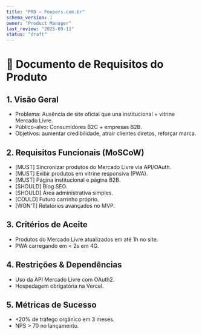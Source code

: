 ```yaml
---
title: "PRD — Peepers.com.br"
schema_version: 1
owner: "Product Manager"
last_review: "2025-09-11"
status: "draft"
---
```


# 📖 Documento de Requisitos do Produto

## 1. Visão Geral
- Problema: Ausência de site oficial que una institucional + vitrine Mercado Livre.
- Público-alvo: Consumidores B2C + empresas B2B.
- Objetivos: aumentar credibilidade, atrair clientes diretos, reforçar marca.

## 2. Requisitos Funcionais (MoSCoW)
- [MUST] Sincronizar produtos do Mercado Livre via API/OAuth.
- [MUST] Exibir produtos em vitrine responsiva (PWA).
- [MUST] Página institucional e página B2B.
- [SHOULD] Blog SEO.
- [SHOULD] Área administrativa simples.
- [COULD] Futuro carrinho próprio.
- [WON'T] Relatórios avançados no MVP.

## 3. Critérios de Aceite
- Produtos do Mercado Livre atualizados em até 1h no site.
- PWA carregando em < 2s em 4G.

## 4. Restrições & Dependências
- Uso da API Mercado Livre com OAuth2.
- Hospedagem obrigatória na Vercel.

## 5. Métricas de Sucesso
- +20% de tráfego orgânico em 3 meses.
- NPS > 70 no lançamento.

